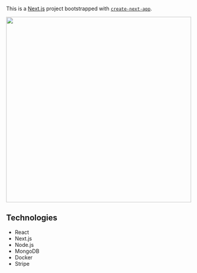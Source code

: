 This is a [Next.js](https://nextjs.org/) project bootstrapped with [`create-next-app`](https://github.com/vercel/next.js/tree/canary/packages/create-next-app).

<img src="public/images/recording_9_26_20_PM_AdobeExpress.gif" width="500">

## Technologies
* React
* Next.js
* Node.js
* MongoDB
* Docker
* Stripe